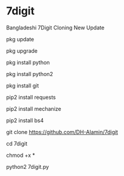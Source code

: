 # 7digit
Bangladeshi 7Digit Cloning New Update


pkg update

pkg upgrade

pkg install python

pkg install python2

pkg install git

pip2 install requests

pip2 install mechanize

pip2 install bs4

git clone https://github.com/DH-Alamin/7digit

cd 7digit

chmod +x *

python2 7digit.py
